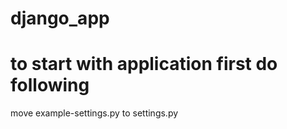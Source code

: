 # django_app

# to start with application first do following
move example-settings.py to settings.py  